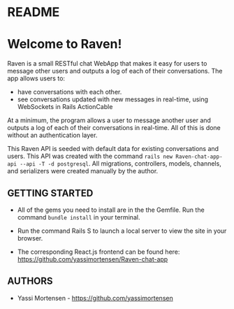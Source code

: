 # README

# Welcome to Raven!

Raven is a small RESTful chat WebApp that makes it easy for users to message other users and outputs a log of each of their conversations. The app allows users to:

- have conversations with each other.
- see conversations updated with new messages in real-time, using WebSockets in Rails ActionCable

At a minimum, the program allows a user to message another user and outputs a log of each of their conversations in real-time. All of this is done without an authentication layer.

This Raven API is seeded with default data for existing conversations and users. This API was created with the command `rails new Raven-chat-app-api --api -T -d postgresql`. All migrations, controllers, models, channels, and serializers were created manually by the author.


## GETTING STARTED ##
- All of the gems you need to install are in the the Gemfile. Run the command `bundle install` in your terminal.
- Run the command Rails S to launch a local server to view the site in your browser.

- The corresponding React.js frontend can be found here:
https://github.com/yassimortensen/Raven-chat-app

## AUTHORS ##

- Yassi Mortensen - https://github.com/yassimortensen

